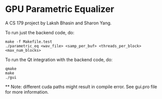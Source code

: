 # GPU Parametric Equalizer
A CS 179 project by Laksh Bhasin and Sharon Yang.

To run just the backend code, do:
```
make -f Makefile.test
./parametric_eq <wav_file> <samp_per_buf> <threads_per_block> <max_num_blocks>
```

To run the Qt integration with the backend code, do:
```
qmake
make
./gui
```

** Note: different cuda paths might result in compile error.
See gui.pro file for more information.

